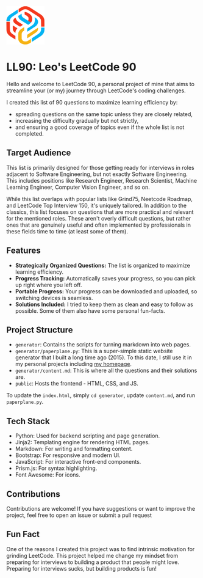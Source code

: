 <img src="/public/logo.svg" width="100" height="100">

# LL90: Leo's LeetCode 90

Hello and welcome to LeetCode 90, a personal project of mine that aims to streamline your (or my) journey through LeetCode's coding challenges.

I created this list of 90 questions to maximize learning efficiency by:
* spreading questions on the same topic unless they are closely related,
* increasing the difficulty gradually but not strictly,
* and ensuring a good coverage of topics even if the whole list is not completed.

## Target Audience

This list is primarily designed for those getting ready for interviews in roles adjacent to Software Engineering, but not exactly Software Engineering. This includes positions like Research Engineer, Research Scientist, Machine Learning Engineer, Computer Vision Engineer, and so on.

While this list overlaps with popular lists like Grind75, Neetcode Roadmap, and LeetCode Top Interview 150, it's uniquely tailored. In addition to the classics, this list focuses on questions that are more practical and relevant for the mentioned roles. These aren't overly difficult questions, but rather ones that are genuinely useful and often implemented by professionals in these fields time to time (at least some of them).

## Features

* **Strategically Organized Questions:** The list is organized to maximize learning efficiency.
* **Progress Tracking:** Automatically saves your progress, so you can pick up right where you left off.
* **Portable Progress:** Your progress can be downloaded and uploaded, so switching devices is seamless.
* **Solutions Included:** I tried to keep them as clean and easy to follow as possible. Some of them also have some personal fun-facts.

## Project Structure

- `generator`: Contains the scripts for turning markdown into web pages.
- `generator/paperplane.py`: This is a super-simple static website generator that I built a long time ago (2015). To this date, I still use it in my personal projects including [my homepage](http://www.isikdogan.com).
- `generator/content.md`: This is where all the questions and their solutions are.
- `public`: Hosts the frontend - HTML, CSS, and JS.

To update the `index.html`, simply `cd generator`, update `content.md`, and run `paperplane.py`.

## Tech Stack

* Python: Used for backend scripting and page generation.
* Jinja2: Templating engine for rendering HTML pages.
* Markdown: For writing and formatting content.
* Bootstrap: For responsive and modern UI.
* JavaScript: For interactive front-end components.
* Prism.js: For syntax highlighting.
* Font Awesome: For icons.

## Contributions 

Contributions are welcome! If you have suggestions or want to improve the project, feel free to open an issue or submit a pull request

## Fun Fact

One of the reasons I created this project was to find intrinsic motivation for grinding LeetCode. This project helped me change my mindset from preparing for interviews to building a product that people might love. Preparing for interviews sucks, but building products is fun!
